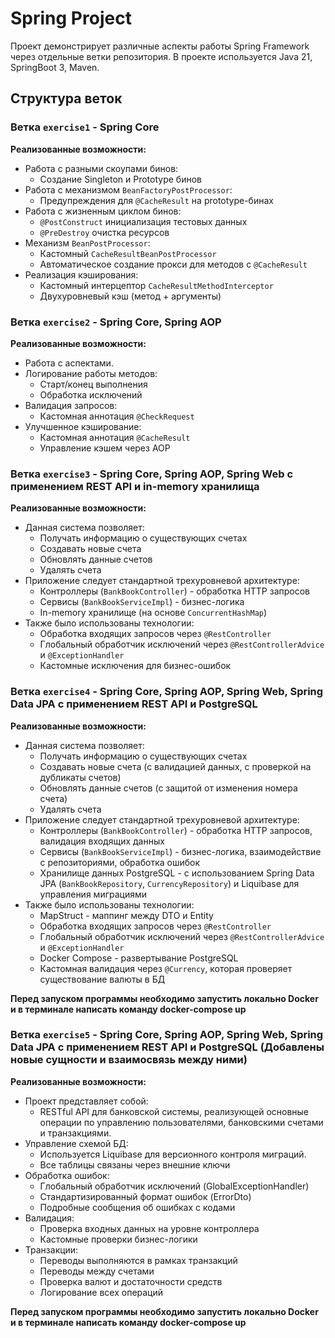 # Spring Project

Проект демонстрирует различные аспекты работы Spring Framework через отдельные ветки репозитория.
В проекте используется Java 21, SpringBoot 3, Maven.

## Структура веток

### Ветка `exercise1` - Spring Core

**Реализованные возможности:**

- Работа с разными скоупами бинов:
    - Создание Singleton и Prototype бинов
- Работа с механизмом `BeanFactoryPostProcessor`:
    - Предупреждения для `@CacheResult` на prototype-бинах
- Работа с жизненным циклом бинов:
    - `@PostConstruct` инициализация тестовых данных
    - `@PreDestroy` очистка ресурсов
- Механизм `BeanPostProcessor`:
    - Кастомный `CacheResultBeanPostProcessor`
    - Автоматическое создание прокси для методов с `@CacheResult`
- Реализация кэширования:
    - Кастомный интерцептор `CacheResultMethodInterceptor`
    - Двухуровневый кэш (метод + аргументы)

### Ветка `exercise2` - Spring Core, Spring AOP

**Реализованные возможности:**

- Работа с аспектами.
- Логирование работы методов:
    - Старт/конец выполнения
    - Обработка исключений
- Валидация запросов:
    - Кастомная аннотация `@CheckRequest`
- Улучшенное кэширование:
    - Кастомная аннотация `@CacheResult`
    - Управление кэшем через AOP

### Ветка `exercise3` - Spring Core, Spring AOP, Spring Web с применением REST API и in-memory хранилища

**Реализованные возможности:**

- Данная система позволяет:
    - Получать информацию о существующих счетах
    - Создавать новые счета
    - Обновлять данные счетов
    - Удалять счета
- Приложение следует стандартной трехуровневой архитектуре:
    - Контроллеры (`BankBookController`) - обработка HTTP запросов
    - Сервисы (`BankBookServiceImpl`) - бизнес-логика
    - In-memory хранилище (на основе `ConcurrentHashMap`)
- Также было использованы технологии:
    - Обработка входящих запросов через `@RestController`
    - Глобальный обработчик исключений через `@RestControllerAdvice` и `@ExceptionHandler`
    - Кастомные исключения для бизнес-ошибок

### Ветка `exercise4` - Spring Core, Spring AOP, Spring Web, Spring Data JPA с применением REST API и PostgreSQL

**Реализованные возможности:**

- Данная система позволяет:
    - Получать информацию о существующих счетах
    - Создавать новые счета (с валидацией данных, с проверкой на дубликаты счетов)
    - Обновлять данные счетов (с защитой от изменения номера счета)
    - Удалять счета
- Приложение следует стандартной трехуровневой архитектуре:
    - Контроллеры (`BankBookController`) - обработка HTTP запросов, валидация входящих данных
    - Сервисы (`BankBookServiceImpl`) - бизнес-логика, взаимодействие с репозиториями, обработка ошибок
    - Хранилище данных PostgreSQL - с использованием Spring Data JPA (`BankBookRepository`, `CurrencyRepository`) и
      Liquibase для управления миграциями
- Также было использованы технологии:
    - MapStruct - маппинг между DTO и Entity
    - Обработка входящих запросов через `@RestController`
    - Глобальный обработчик исключений через `@RestControllerAdvice` и `@ExceptionHandler`
    - Docker Compose - развертывание PostgreSQL
    - Кастомная валидация через `@Currency`, которая проверяет существование валюты в БД

**Перед запуском программы необходимо запустить локально Docker и в терминале написать команду docker-compose up**

### Ветка `exercise5` - Spring Core, Spring AOP, Spring Web, Spring Data JPA с применением REST API и PostgreSQL (Добавлены новые сущности и взаимосвязь между ними)

**Реализованные возможности:**

- Проект представляет собой:
    - RESTful API для банковской системы, реализующей основные операции по управлению пользователями, банковскими счетами и транзакциями.
- Управление схемой БД:
    - Используется Liquibase для версионного контроля миграций.
    - Все таблицы связаны через внешние ключи
- Обработка ошибок:
    - Глобальный обработчик исключений (GlobalExceptionHandler)
    - Стандартизированный формат ошибок (ErrorDto)
    - Подробные сообщения об ошибках с кодами
- Валидация:
    - Проверка входных данных на уровне контроллера
    - Кастомные проверки бизнес-логики
- Транзакции:
    - Переводы выполняются в рамках транзакций
    - Переводы между счетами
    - Проверка валют и достаточности средств
    - Логирование всех операций

**Перед запуском программы необходимо запустить локально Docker и в терминале написать команду docker-compose up**
